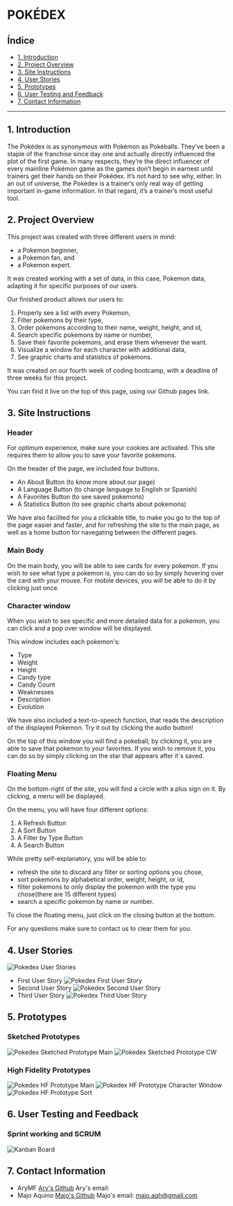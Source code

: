 # POKÉDEX

## Índice

* [1. Introduction](#1-introduction)
* [2. Project Overview ](#2-project-overview)
* [3. Site Instructions](#3-site-instructions)
* [4. User Stories](#4-user-stories)
* [5. Prototypes](#5-prototypes)
* [6. User Testing and Feedback](#6-user-testing-and-feedback)
* [7. Contact Information ](#7-contact-information )

***

## 1. Introduction
The Pokédex is as synonymous with Pokémon as Pokéballs. They’ve been a staple of the franchise since day one and actually directly influenced the plot of the first game. In many respects, they’re the direct influencer of every mainline Pokémon game as the games don’t begin in earnest until trainers get their hands on their Pokédex. It’s not hard to see why, either. In an out of universe, the Pokédex is a trainer’s only real way of getting important in-game information. In that regard, it’s a trainer’s most useful tool.

## 2. Project Overview 

This project was created with three different users in mind:
* a Pokemon beginner,
* a Pokemon fan, and
* a Pokemon expert.

It was created working with a set of data, in this case, Pokemon data, adapting it for specific purposes of our users.

Our finished product allows our users to:
1. Properly see a list with every Pokemon,
2. Filter pokemons by their type,
3. Order pokemons according to their name, weight, height, and id,
4. Search specific pokemons by name or number,
5. Save their favorite pokemons, and erase them whenever the want.
6. Visualize a window for each character with additional data,
7. See graphic charts and statistics of pokemons.

It was created on our fourth week of coding bootcamp, with a deadline of three weeks for this project.

You can find it live on the top of this page, using our Github pages link.


## 3. Site Instructions 

### Header

For optimum experience, make sure your cookies are activated. This site requires them to allow you to save your favorite pokemons.

On the header of the page, we included four buttons.
* An About Button (to know more about our page)
* A Language Button (to change language to English or Spanish) 
* A Favorites Button (to see saved pokemons)
* A Statistics Button (to see graphic charts about pokemons)

We have also facilited for you a clickable title, to make you go to the top of the page easier and faster, and for refreshing the site to the main page, as well as a home button for navegating between the different pages.

### Main Body

On the main body, you will be able to see cards for every pokemon. If you wish to see what type a pokemon is, you can do so by simply hovering over the card with your mouse. For mobile devices, you will be able to do it by clicking just once. 

### Character window

When you wish to see specific and more detailed data for a pokemon, you can click and a pop over window will be displayed. 

This window includes each pokemon's:
* Type
* Weight
* Height 
* Candy type
* Candy Count
* Weaknesses
* Description
* Evolution

We have also included a text-to-speech function, that reads the description of the displayed Pokemon. Try it out by clicking the audio button!

On the top of this window you will find a pokeball; by clicking it, you are able to save that pokemon to your favorites. If you wish to remove it, you can do so by simply clicking on the star that appears after it´s saved.

### Floating Menu

On the bottom-right of the site, you will find a circle with a plus sign on it. By clicking, a menu will be displayed. 

On the menu, you will have four different options:
1. A Refresh Button
2. A Sort Button
3. A Filter by Type Button
4. A Search Button

While pretty self-explanatory, you will be able to:
- refresh the site to discard any filter or sorting options you chose,
- sort pokemons by alphabetical order, weight, height, or id,
- filter pokemons to only display the pokemon with the type you chose(there are 15 different types)
- search a specific pokemon by name or number.

To close the floating menu, just click on the closing button at the bottom.

For any questions make sure to contact us to clear them for you.

## 4. User Stories

![Pokedex User Stories](src/images/readme/userStories.png)
* First User Story
![Pokedex First User Story](src/images/readme/firstUserStory.png)
* Second User Story
![Pokedex Second User Story](src/images/readme/secondUserStory.png)
* Third User Story
![Pokedex Third User Story](src/images/readme/thirdUserStory.png)

## 5. Prototypes

### Sketched Prototypes

![Pokedex Sketched Prototype Main](src/images/readme/prototipoSketchMain.png)
![Pokedex Sketched Prototype CW](src/images/readme/sketchedPrototype.png)


### High Fidelity Prototypes

![Pokedex HF Prototype Main](src/images/readme/prototypeFirstPage.png)
![Pokedex HF Prototype Character Window](src/images/readme/prototypeCharacterWindow.png)
![Pokedex HF Prototype Sort](src/images/readme/pokedexSortPrototype.png)



## 6. User Testing and Feedback

### Sprint working and SCRUM
![Kanban Board](src/images/readme/sprintPlanningBoard.jpeg)

<!-- #### Testeos de usabilidad

Durante el reto deberás hacer _tests_ de usabilidad con distintos usuarios, y
en base a los resultados, deberás iterar tus diseños. Cuéntanos
qué problemas de usabilidad detectaste a través de los _tests_ y cómo los
mejoraste en tu propuesta final. -->





## 7. Contact Information 

- AryMF 
[Ary's Github](https://github.com/AryMF)
Ary's email: 
- Majo Aquino
[Majo's Github](https://github.com/majoaquino99)
Majo's email: majo.aqh@gmail.com




















